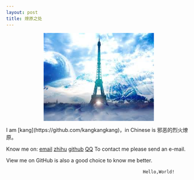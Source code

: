 ```yaml
---
layout: post
title: 燎原之处
---
```


<center>
    <p><img src="/assets/th.jpg" align="center"></p>
</center>
I am [kang](https://github.com/kangkangkang)，in Chinese is 邪恶的烈火燎原。

Know me on:
[email](1650028256@qq.com)
[zhihu](剑指东南)
[github](https://github.com/kangkangkang)
[QQ](1650028256)
To contact me please send an e-mail.

View me on GitHub is also a good choice to know me better.



                                                        Hello,World!
